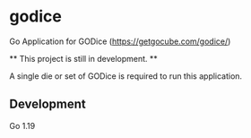 # godice
Go Application for GODice (https://getgocube.com/godice/)

** This project is still in development. **

A single die or set of GODice is required to run this application.


## Development

Go 1.19


